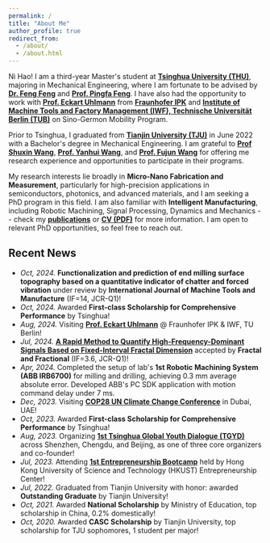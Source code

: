 ```yaml
---
permalink: /
title: "About Me"
author_profile: true
redirect_from: 
  - /about/
  - /about.html
---
```


Ni Hao! I am a third-year Master's student at [**Tsinghua University (THU)**](https://www.tsinghua.edu.cn/en/), majoring in Mechanical Engineering, where I am fortunate to be advised by [**Dr. Feng Feng**](https://www.sigs.tsinghua.edu.cn/ff_en/) and [**Prof. Pingfa Feng**](https://me.tsinghua.edu.cn/en/info/1271/1991.htm). I have also had the opportunity to work with [**Prof. Eckart Uhlmann**](https://www.ipk.fraunhofer.de/en/about-us/director.html) from [**Fraunhofer IPK**](https://www.ipk.fraunhofer.de/en.html) and [**Institute of Machine Tools and Factory Management (IWF), Technische Universität Berlin (TUB)**](https://www.tu.berlin/en/iwf) on Sino-Germon Mobility Program.

Prior to Tsinghua, I graduated from [**Tianjin University (TJU)**](https://www.tju.edu.cn/english/) in June 2022 with a Bachelor's degree in Mechanical Engineering. I am grateful to [**Prof Shuxin Wang**](https://me.tju.edu.cn/faculty_teachers.action?cla=5&teacherid=1460), [**Prof. Yanhui Wang**](https://me.tju.edu.cn/faculty_teachers.action?cla=5&teacherid=1768), and [**Prof. Fujun Wang**](https://me.tju.edu.cn/faculty_teachers.action?cla=5&teacherid=1778) for offering me research experience and opportunities to participate in their programs.

My research interests lie broadly in **Micro-Nano Fabrication and Measurement**, particularly for high-precision applications in semiconductors, photonics, and advanced materials, and I am seeking a PhD program in this field. I am also familiar with **Intelligent Manufacturing**, including Robotic Machining, Signal Processing, Dynamics and Mechanics -- check my [**publications**](publications) or [**CV (PDF)**](CV_Zhen.pdf) for more information. I am open to relevant PhD opportunities, so feel free to reach out.

## Recent News
* *Oct, 2024.* **Functionalization and prediction of end milling surface topography based on a quantitative indicator of chatter and forced vibration** under review by **International Journal of Machine Tools and Manufacture** (IF=14, JCR-Q1)!
* *Oct, 2024.* Awarded **First-class Scholarship for Comprehensive Performance** by Tsinghua!
* *Aug, 2024.* Visiting [**Prof. Eckart Uhlmann**](https://www.ipk.fraunhofer.de/en/about-us/director.html) @ Fraunhofer IPK & IWF, TU Berlin!
* *Jul, 2024.* [**A Rapid Method to Quantify High-Frequency-Dominant Signals Based on Fixed-Interval Fractal Dimension**](https://doi.org/10.3390/fractalfract8080455) accepted by **Fractal and Fractional** (IF=3.6, JCR-Q1)!
* *Apr, 2024.* Completed the setup of lab's **1st Robotic Machining System (ABB IRB6700)** for milling and drilling, achieving 0.3 mm average absolute error. Developed ABB's PC SDK application with motion command delay under 7 ms.
* *Dec, 2023.* Visiting [**COP28 UN Climate Change Conference**](https://unfccc.int/cop28/) in Dubai, UAE!
* *Oct, 2023.* Awarded **First-class Scholarship for Comprehensive Performance** by Tsinghua!
* *Aug, 2023.* Organizing [**1st Tsinghua Global Youth Dialogue (TGYD)**](https://goglobal.tsinghua.edu.cn/tgyd/) across Shenzhen, Chengdu, and Beijing, as one of three core organizers and co-founder!
* *Jul, 2023.* Attending [**1st Entrepreneurship Bootcamp**](https://ec.hkust.edu.hk/entrepreneurship-bootcamp) held by Hong Kong University of Science and Technology (HKUST) Entrepreneurship Center!
* *Jul, 2022.* Graduated from Tianjin University with honor: awarded **Outstanding Graduate** by Tianjin University!
* *Oct, 2021.* Awarded **National Scholarship** by Ministry of Education, top scholarship in China, 0.2% domestically!
* *Oct, 2020.* Awarded **CASC Scholarship** by Tianjin University, top scholarship for TJU sophomores, 1 student per major!
